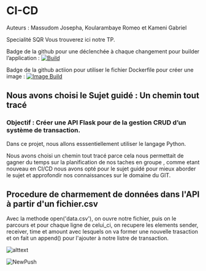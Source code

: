 # CI-CD

Auteurs : 
Massudom Josepha,
Koularambaye Romeo et
Kameni Gabriel

Specialité SQR
Vous trouverez ici notre TP.


Badge de la github pour une déclenchée à chaque changement pour builder l’application : [![Build](https://github.com/gabi49/4A_SQR_GJR_CI-CD/actions/workflows/build.yml/badge.svg)](https://github.com/gabi49/4A_SQR_GJR_CI-CD/actions/workflows/build.yml)

Badge de la github actiion pour utiliser le fichier Dockerfile pour créer une image : [![Image Build](https://github.com/gabi49/4A_SQR_GJR_CI-CD/actions/workflows/build_Docker.yml/badge.svg?branch=main)](https://github.com/gabi49/4A_SQR_GJR_CI-CD/actions/workflows/build_Docker.yml)

## Nous avons choisi le Sujet guidé : Un chemin tout tracé

### Objectif : Créer une API Flask pour de la gestion CRUD d’un système de transaction.

Dans ce projet, nous allons esssentiellement utiliser le langage Python.

Nous avons choisi un chemin tout tracé parce cela nous permettait de gagner du temps sur la planification de nos taches en groupe ,
comme etant nouveau en CI/CD nous avons opté pour le sujet guidé pour mieux aborder le sujet et approfondir nos connaissances sur le domaine du GIT.

## Procedure de charmement de données dans l'API à partir d'un fichier.csv
Avec la methode open('data.csv'), on ouvre notre fichier, puis on le parcours et pour chaque ligne de celui_ci, on recupere les elements sender, receiver, time et amount avec lesquels on va former une nouvelle trasaction et on fait un append() pour l'ajouter à notre listre de transaction.


![alttext](https://th.bing.com/th/id/OIP.BNlMMtzkKh4G49JGfp83gwHaFj?pid=ImgDet&rs=1)


![NewPush](https://github.com/gabi49/CI-CD/actions/workflows/blank.yml/badge.svg)



